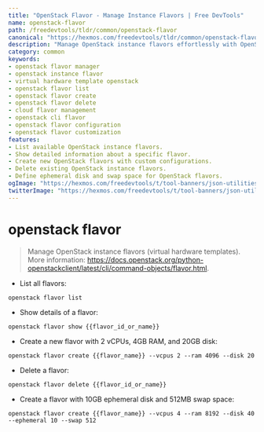 ```yaml
---
title: "OpenStack Flavor - Manage Instance Flavors | Free DevTools"
name: openstack-flavor
path: /freedevtools/tldr/common/openstack-flavor
canonical: "https://hexmos.com/freedevtools/tldr/common/openstack-flavor/"
description: "Manage OpenStack instance flavors effortlessly with OpenStack Flavor. Create, list, and delete virtual hardware templates for your cloud instances. Free online tool, no registration required."
category: common
keywords:
- openstack flavor manager
- openstack instance flavor
- virtual hardware template openstack
- openstack flavor list
- openstack flavor create
- openstack flavor delete
- cloud flavor management
- openstack cli flavor
- openstack flavor configuration
- openstack flavor customization
features:
- List available OpenStack instance flavors.
- Show detailed information about a specific flavor.
- Create new OpenStack flavors with custom configurations.
- Delete existing OpenStack instance flavors.
- Define ephemeral disk and swap space for OpenStack flavors.
ogImage: "https://hexmos.com/freedevtools/t/tool-banners/json-utilities-banner.png"
twitterImage: "https://hexmos.com/freedevtools/t/tool-banners/json-utilities-banner.png"
---
```


# openstack flavor

> Manage OpenStack instance flavors (virtual hardware templates).
> More information: <https://docs.openstack.org/python-openstackclient/latest/cli/command-objects/flavor.html>.

- List all flavors:

`openstack flavor list`

- Show details of a flavor:

`openstack flavor show {{flavor_id_or_name}}`

- Create a new flavor with 2 vCPUs, 4GB RAM, and 20GB disk:

`openstack flavor create {{flavor_name}} --vcpus 2 --ram 4096 --disk 20`

- Delete a flavor:

`openstack flavor delete {{flavor_id_or_name}}`

- Create a flavor with 10GB ephemeral disk and 512MB swap space:

`openstack flavor create {{flavor_name}} --vcpus 4 --ram 8192 --disk 40 --ephemeral 10 --swap 512`
